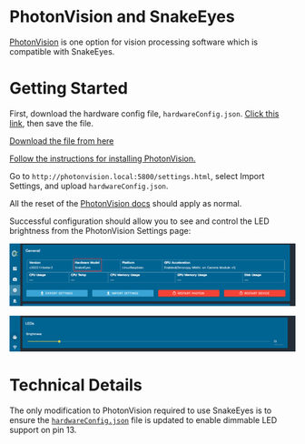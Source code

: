 # PhotonVision and SnakeEyes

[PhotonVision](https://photonvision.org) is one option for vision processing software which is compatible with SnakeEyes.

# Getting Started

First, download the hardware config file, `hardwareConfig.json`. [Click this link](https://raw.githubusercontent.com/PlayingWithFusion/SnakeEyesDocs/master/PhotonVision/hardwareConfig.json), then save the file.

<a id="raw-url" href="https://raw.githubusercontent.com/PlayingWithFusion/SnakeEyesDocs/master/PhotonVision/hardwareConfig.json">Download the file from here</a>


[Follow the instructions for installing PhotonVision.](https://docs.photonvision.org/en/latest/docs/getting-started/installation/coprocessor-image.html#raspberry-pi-installation)

Go to `http://photonvision.local:5800/settings.html`, select Import Settings, and upload `hardwareConfig.json`.

All the reset of the [PhotonVision docs](https://docs.photonvision.org/en/latest/index.html) should apply as normal.

Successful configuration should allow you to see and control the LED brightness from the PhotonVision Settings page:

![hardware config](/img/pv_hwcfg.png)

![LED slider](/img/pv_leds.png)

# Technical Details

The only modification to PhotonVision required to use SnakeEyes is to ensure the [`hardwareConfig.json`](hardwareConfig.json) file is updated to enable dimmable LED support on pin 13.

